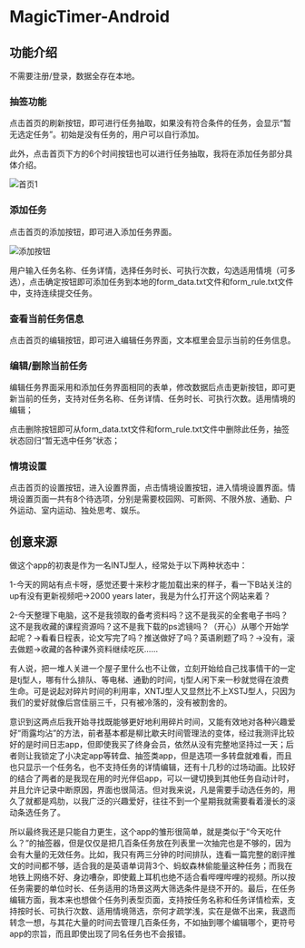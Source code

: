 # MagicTimer-Android

## 功能介绍

不需要注册/登录，数据全存在本地。

### 抽签功能

点击首页的刷新按钮，即可进行任务抽取，如果没有符合条件的任务，会显示“暂无选定任务”。初始是没有任务的，用户可以自行添加。

此外，点击首页下方的6个时间按钮也可以进行任务抽取，我将在添加任务部分具体介绍。

![首页1](https://github.com/bingjiaqi123/MagicTimer-Android/assets/114491372/840eed88-889a-4845-9e35-7ca7b969017d)

### 添加任务

点击首页的添加按钮，即可进入添加任务界面。

![添加按钮](https://github.com/bingjiaqi123/MagicTimer-Android/assets/114491372/b80821b7-7653-4e45-9add-4a4f450eea10)

用户输入任务名称、任务详情，选择任务时长、可执行次数，勾选适用情境（可多选），点击确定按钮即可添加任务到本地的form_data.txt文件和form_rule.txt文件中，支持连续提交任务。

### 查看当前任务信息

点击首页的编辑按钮，即可进入编辑任务界面，文本框里会显示当前的任务信息。

### 编辑/删除当前任务

编辑任务界面采用和添加任务界面相同的表单，修改数据后点击更新按钮，即可更新当前的任务，支持对任务名称、任务详情、任务时长、可执行次数。适用情境的编辑；

点击删除按钮即可从form_data.txt文件和form_rule.txt文件中删除此任务，抽签状态回归“暂无选中任务”状态；

### 情境设置

点击首页的设置按钮，进入设置界面，点击情境设置按钮，进入情境设置界面。情境设置页面一共有8个待选项，分别是需要校园网、可断网、不限外放、通勤、户外运动、室内运动、独处思考、娱乐。

## 创意来源
做这个app的初衷是作为一名INTJ型人，经常处于以下两种状态中：

1-今天的网站有点卡呀，感觉还要十来秒才能加载出来的样子，看一下B站关注的up有没有更新视频吧→2000 years later，我是为什么打开这个网站来着？

2-今天整理下电脑，这不是我领取的备考资料吗？这不是我买的全套电子书吗？这不是我收藏的课程资源吗？这不是我下载的ps滤镜吗？（开心）从哪个开始学起呢？→看看日程表，论文写完了吗？推送做好了吗？英语刷题了吗？→没有，滚去做题→收藏的各种课外资料继续吃灰……

有人说，把一堆人关进一个屋子里什么也不让做，立刻开始给自己找事情干的一定是tj型人，哪有什么排队、等电梯、通勤的时间，tj型人闲下来一秒就觉得在浪费生命。可是说起对碎片时间的利用率，XNTJ型人又显然比不上XSTJ型人，只因为我们的爱好就像后宫佳丽三千，只有被冷落的，没有被割舍的。

意识到这两点后我开始寻找既能够更好地利用碎片时间，又能有效地对各种兴趣爱好“雨露均沾”的方法，前者基本都是柳比歇夫时间管理法的变体，经过我测评比较好的是时间日志app，但即使我买了终身会员，依然从没有完整地坚持过一天；后者则让我锁定了小决定app等转盘、抽签类app，但是选项一多转盘就难看，而且也只显示一个任务名，也不支持任务的详情编辑，还有十几秒的过场动画。比较好的结合了两者的是我现在用的时光伴侣app，可以一键切换到其他任务自动计时，并且允许记录中断原因，界面也很简洁。但对我来说，凡是需要手动选任务的，用久了就都是鸡肋，以我广泛的兴趣爱好，往往不到一个星期我就需要看着漫长的滚动条选任务了。

所以最终我还是只能自力更生，这个app的雏形很简单，就是类似于“今天吃什么？”的抽签器，但是仅仅是把几百条任务放在列表里一次抽完也是不够的，因为会有大量的无效任务。比如，我只有两三分钟的时间排队，连看一篇完整的剧评推文的时间都不够，适合我的是英语单词背3个、蚂蚁森林偷能量这种任务；而我在地铁上网络不好、身边嘈杂，即使戴上耳机也绝不适合看哔哩哔哩的视频。所以按任务需要的单位时长、任务适用的场景这两大筛选条件是绕不开的。最后，在任务编辑方面，我本来也想做个任务列表型页面，支持按任务名称和任务详情检索，支持按时长、可执行次数、适用情境筛选，奈何才疏学浅，实在是做不出来，我退而转念一想，与其花大量的时间去管理几百条任务，不如抽到哪个编辑哪个，更符号app的宗旨，而且即使出现了同名任务也不会报错。
